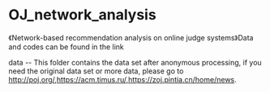 # OJ_network_analysis
《Network-based recommendation analysis on online judge systems》Data and codes can be found in the link

data -- This folder contains the data set after anonymous processing, if you need the original data set or more data, please go to http://poj.org/,https://acm.timus.ru/,https://zoj.pintia.cn/home/news.

